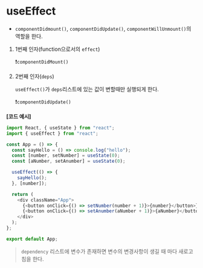 # useEffect

- `componentDidmount()`, `componentDidUpdate()`, `componentWillUnmount()`의 역할을 한다.

1. 1번째 인자(function으로서의 `effect`)

    ❗️`componentDidMount()`

2. 2번째 인자(`deps`)

    `useEffect()`가 `deps`리스트에 있는 값이 변할때만 실행되게 한다.

    ❗️`componentDidUpdate()`

**[코드 예시]**
```js
import React, { useState } from "react";
import { useEffect } from "react";

const App = () => {
  const sayHello = () => console.log("hello");
  const [number, setNumber] = useState(0);
  const [aNumber, setAnumber] = useState(0);

  useEffect(() => {
    sayHello();
  }, [number]);

  return (
    <div className="App">
      {<button onClick={() => setNumber(number + 1)}>{number}</button>}
      {<button onClick={() => setAnumber(aNumber + 1)}>{aNumber}</button>}
    </div>
  );
};

export default App;
```

> `dependency` 리스트에 변수가 존재하면 변수의 변경사항이 생길 때 마다 새로고침을 한다.